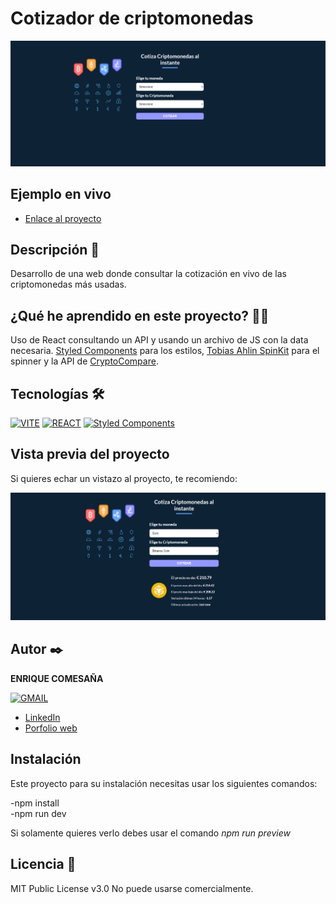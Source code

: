 # Cotizador de criptomonedas

![Imagen del proyecto](https://github.com/k1k3cb/cotizador-criptomonedas/blob/main/public/screenShoot1.png)

## Ejemplo en vivo
 

- [Enlace al proyecto](https://cotizador-criptomonedas.onrender.com/)


## Descripción 📑

Desarrollo de una web donde consultar la cotización en vivo de las criptomonedas más usadas.



## ¿Qué he aprendido en este proyecto? 🙇🏻

Uso de React consultando un API y usando un archivo de JS con la data necesaria.
[Styled Components](https://styled-components.com/) para los estilos, [Tobias Ahlin SpinKit](https://tobiasahlin.com/spinkit/) para el spinner y la API de [CryptoCompare](https://www.cryptocompare.com/).

## Tecnologías 🛠

<!-- Iconos sacados de: https://github.com/hendrasob/badges/blob/master/README.md y https://github.com/alexandresanlim/Badges4-README.md-Profile -->



[![VITE](https://img.shields.io/badge/Vite-B73BFE?style=for-the-badge&logo=vite&logoColor=FFD62E)](https://vitejs.dev/)
[![REACT](https://img.shields.io/badge/React-20232A?style=for-the-badge&logo=react&logoColor=61DAFB)](https://es.react.dev/)
[![Styled Components](https://img.shields.io/badge/styled--components-DB7093?style=for-the-badge&logo=styled-components&logoColor=white)](https://styled-components.com/)





## Vista previa del proyecto

Si quieres echar un vistazo al proyecto, te recomiendo:

![Captura del proyecto](https://github.com/k1k3cb/cotizador-criptomonedas/blob/main/public/screenShoot2.png)





## Autor ✒️

**ENRIQUE COMESAÑA**

  [![GMAIL](https://img.shields.io/badge/Gmail-D14836?style=for-the-badge&logo=gmail&logoColor=white)](mailto:enriquecbardev@gmail.com)

<!-- - [enriquecbardev@gmail.com](enriquecbardev@gmail.com) -->
- [LinkedIn](https://www.linkedin.com/in/enrique-comesa%c3%b1a-312500268/)
- [Porfolio web](https://portfolio-ep5h.onrender.com/)

## Instalación

Este proyecto para su instalación necesitas usar los siguientes comandos:

-npm install <br>
-npm run dev<br>


Si solamente quieres verlo debes usar el comando *npm run preview*

## Licencia 📄

MIT Public License v3.0
No puede usarse comercialmente.